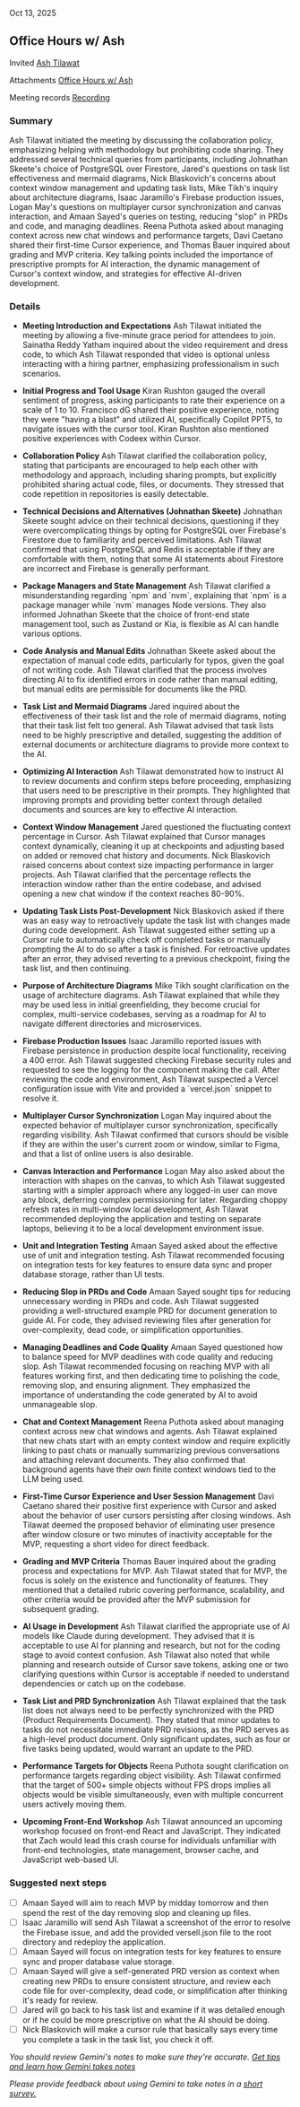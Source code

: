 Oct 13, 2025

## Office Hours w/ Ash

Invited [Ash Tilawat](mailto:ash@gauntlethq.com)

Attachments [Office Hours w/ Ash](https://www.google.com/calendar/event?eid=MmdwOW4xYThmYms3aDlpNXZmY2FsdThzMzIgYXNoQGdhdW50bGV0aHEuY29t) 

Meeting records [Recording](https://drive.google.com/file/d/1yr5CQ_C9ZWwKPvZOTfqFRoVa2nU22bI1/view?usp=drive_web) 

### Summary

Ash Tilawat initiated the meeting by discussing the collaboration policy, emphasizing helping with methodology but prohibiting code sharing. They addressed several technical queries from participants, including Johnathan Skeete's choice of PostgreSQL over Firestore, Jared's questions on task list effectiveness and mermaid diagrams, Nick Blaskovich's concerns about context window management and updating task lists, Mike Tikh's inquiry about architecture diagrams, Isaac Jaramillo's Firebase production issues, Logan May's questions on multiplayer cursor synchronization and canvas interaction, and Amaan Sayed's queries on testing, reducing "slop" in PRDs and code, and managing deadlines. Reena Puthota asked about managing context across new chat windows and performance targets, Davi Caetano shared their first-time Cursor experience, and Thomas Bauer inquired about grading and MVP criteria. Key talking points included the importance of prescriptive prompts for AI interaction, the dynamic management of Cursor's context window, and strategies for effective AI-driven development.

### Details

* **Meeting Introduction and Expectations** Ash Tilawat initiated the meeting by allowing a five-minute grace period for attendees to join. Sainatha Reddy Yatham inquired about the video requirement and dress code, to which Ash Tilawat responded that video is optional unless interacting with a hiring partner, emphasizing professionalism in such scenarios.

* **Initial Progress and Tool Usage** Kiran Rushton gauged the overall sentiment of progress, asking participants to rate their experience on a scale of 1 to 10\. Francisco dG shared their positive experience, noting they were "having a blast" and utilized AI, specifically Copilot PPT5, to navigate issues with the cursor tool. Kiran Rushton also mentioned positive experiences with Codeex within Cursor.

* **Collaboration Policy** Ash Tilawat clarified the collaboration policy, stating that participants are encouraged to help each other with methodology and approach, including sharing prompts, but explicitly prohibited sharing actual code, files, or documents. They stressed that code repetition in repositories is easily detectable.

* **Technical Decisions and Alternatives (Johnathan Skeete)** Johnathan Skeete sought advice on their technical decisions, questioning if they were overcomplicating things by opting for PostgreSQL over Firebase's Firestore due to familiarity and perceived limitations. Ash Tilawat confirmed that using PostgreSQL and Redis is acceptable if they are comfortable with them, noting that some AI statements about Firestore are incorrect and Firebase is generally performant.

* **Package Managers and State Management** Ash Tilawat clarified a misunderstanding regarding \`npm\` and \`nvm\`, explaining that \`npm\` is a package manager while \`nvm\` manages Node versions. They also informed Johnathan Skeete that the choice of front-end state management tool, such as Zustand or Kia, is flexible as AI can handle various options.

* **Code Analysis and Manual Edits** Johnathan Skeete asked about the expectation of manual code edits, particularly for typos, given the goal of not writing code. Ash Tilawat clarified that the process involves directing AI to fix identified errors in code rather than manual editing, but manual edits are permissible for documents like the PRD.

* **Task List and Mermaid Diagrams** Jared inquired about the effectiveness of their task list and the role of mermaid diagrams, noting that their task list felt too general. Ash Tilawat advised that task lists need to be highly prescriptive and detailed, suggesting the addition of external documents or architecture diagrams to provide more context to the AI.

* **Optimizing AI Interaction** Ash Tilawat demonstrated how to instruct AI to review documents and confirm steps before proceeding, emphasizing that users need to be prescriptive in their prompts. They highlighted that improving prompts and providing better context through detailed documents and sources are key to effective AI interaction.

* **Context Window Management** Jared questioned the fluctuating context percentage in Cursor. Ash Tilawat explained that Cursor manages context dynamically, cleaning it up at checkpoints and adjusting based on added or removed chat history and documents. Nick Blaskovich raised concerns about context size impacting performance in larger projects. Ash Tilawat clarified that the percentage reflects the interaction window rather than the entire codebase, and advised opening a new chat window if the context reaches 80-90%.

* **Updating Task Lists Post-Development** Nick Blaskovich asked if there was an easy way to retroactively update the task list with changes made during code development. Ash Tilawat suggested either setting up a Cursor rule to automatically check off completed tasks or manually prompting the AI to do so after a task is finished. For retroactive updates after an error, they advised reverting to a previous checkpoint, fixing the task list, and then continuing.

* **Purpose of Architecture Diagrams** Mike Tikh sought clarification on the usage of architecture diagrams. Ash Tilawat explained that while they may be used less in initial greenfielding, they become crucial for complex, multi-service codebases, serving as a roadmap for AI to navigate different directories and microservices.

* **Firebase Production Issues** Isaac Jaramillo reported issues with Firebase persistence in production despite local functionality, receiving a 400 error. Ash Tilawat suggested checking Firebase security rules and requested to see the logging for the component making the call. After reviewing the code and environment, Ash Tilawat suspected a Vercel configuration issue with Vite and provided a \`vercel.json\` snippet to resolve it.

* **Multiplayer Cursor Synchronization** Logan May inquired about the expected behavior of multiplayer cursor synchronization, specifically regarding visibility. Ash Tilawat confirmed that cursors should be visible if they are within the user's current zoom or window, similar to Figma, and that a list of online users is also desirable.

* **Canvas Interaction and Performance** Logan May also asked about the interaction with shapes on the canvas, to which Ash Tilawat suggested starting with a simpler approach where any logged-in user can move any block, deferring complex permissioning for later. Regarding choppy refresh rates in multi-window local development, Ash Tilawat recommended deploying the application and testing on separate laptops, believing it to be a local development environment issue.

* **Unit and Integration Testing** Amaan Sayed asked about the effective use of unit and integration testing. Ash Tilawat recommended focusing on integration tests for key features to ensure data sync and proper database storage, rather than UI tests.

* **Reducing Slop in PRDs and Code** Amaan Sayed sought tips for reducing unnecessary wording in PRDs and code. Ash Tilawat suggested providing a well-structured example PRD for document generation to guide AI. For code, they advised reviewing files after generation for over-complexity, dead code, or simplification opportunities.

* **Managing Deadlines and Code Quality** Amaan Sayed questioned how to balance speed for MVP deadlines with code quality and reducing slop. Ash Tilawat recommended focusing on reaching MVP with all features working first, and then dedicating time to polishing the code, removing slop, and ensuring alignment. They emphasized the importance of understanding the code generated by AI to avoid unmanageable slop.

* **Chat and Context Management** Reena Puthota asked about managing context across new chat windows and agents. Ash Tilawat explained that new chats start with an empty context window and require explicitly linking to past chats or manually summarizing previous conversations and attaching relevant documents. They also confirmed that background agents have their own finite context windows tied to the LLM being used.

* **First-Time Cursor Experience and User Session Management** Davi Caetano shared their positive first experience with Cursor and asked about the behavior of user cursors persisting after closing windows. Ash Tilawat deemed the proposed behavior of eliminating user presence after window closure or two minutes of inactivity acceptable for the MVP, requesting a short video for direct feedback.

* **Grading and MVP Criteria** Thomas Bauer inquired about the grading process and expectations for MVP. Ash Tilawat stated that for MVP, the focus is solely on the existence and functionality of features. They mentioned that a detailed rubric covering performance, scalability, and other criteria would be provided after the MVP submission for subsequent grading.

* **AI Usage in Development** Ash Tilawat clarified the appropriate use of AI models like Claude during development. They advised that it is acceptable to use AI for planning and research, but not for the coding stage to avoid context confusion. Ash Tilawat also noted that while planning and research outside of Cursor save tokens, asking one or two clarifying questions within Cursor is acceptable if needed to understand dependencies or catch up on the codebase.

* **Task List and PRD Synchronization** Ash Tilawat explained that the task list does not always need to be perfectly synchronized with the PRD (Product Requirements Document). They stated that minor updates to tasks do not necessitate immediate PRD revisions, as the PRD serves as a high-level product document. Only significant updates, such as four or five tasks being updated, would warrant an update to the PRD.

* **Performance Targets for Objects** Reena Puthota sought clarification on performance targets regarding object visibility. Ash Tilawat confirmed that the target of 500+ simple objects without FPS drops implies all objects would be visible simultaneously, even with multiple concurrent users actively moving them.

* **Upcoming Front-End Workshop** Ash Tilawat announced an upcoming workshop focused on front-end React and JavaScript. They indicated that Zach would lead this crash course for individuals unfamiliar with front-end technologies, state management, browser cache, and JavaScript web-based UI.

### Suggested next steps

- [ ] Amaan Sayed will aim to reach MVP by midday tomorrow and then spend the rest of the day removing slop and cleaning up files.  
- [ ] Isaac Jaramillo will send Ash Tilawat a screenshot of the error to resolve the Firebase issue, and add the provided versell.json file to the root directory and redeploy the application.  
- [ ] Amaan Sayed will focus on integration tests for key features to ensure sync and proper database value storage.  
- [ ] Amaan Sayed will give a self-generated PRD version as context when creating new PRDs to ensure consistent structure, and review each code file for over-complexity, dead code, or simplification after thinking it's ready for review.  
- [ ] Jared will go back to his task list and examine if it was detailed enough or if he could be more prescriptive on what the AI should be doing.  
- [ ] Nick Blaskovich will make a cursor rule that basically says every time you complete a task in the task list, you check it off.

*You should review Gemini's notes to make sure they're accurate. [Get tips and learn how Gemini takes notes](https://support.google.com/meet/answer/14754931)*

*Please provide feedback about using Gemini to take notes in a [short survey.](https://google.qualtrics.com/jfe/form/SV_9vK3UZEaIQKKE7A?confid=5ZvFoQO3pQr95Ei-jpyRDxIVOAIIigIgABgBCA&detailid=unspecified)*